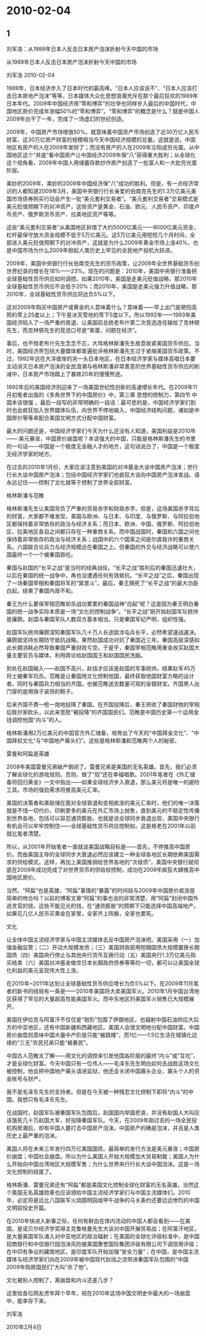 # 2010-02-04

## 1

刘军洛：从1989年日本人反击日本房产泡沫折射今天中国的市场

从1989年日本人反击日本房产泡沫折射今天中国的市场

刘军洛 2010-02-04 

1989年，日本经济步入了日本时代的最高峰。“日本人应该说不”、“日本人应该打击日本房地产泡沫”等等，日本媒体大众化思想浪潮充斥在那个最后狂欢的1989年日本年代。2009年中国经济用“零和博弈”的壮举也同样步入最后的中国时代，中国地区房价完成年涨幅50%的“零和博弈”。“零和博弈”的概念是什么？就是中国人2009年白干了一年，完成了一场虚幻的世纪创造。

2009年，中国房产市场增值50%。就意味着中国资产市场创造了近30万亿人民币财富，这30万亿房产财富的规模相当今天中国经济规模的总量。这就是说，中国地区有房产的人在2009年发财了；而没有房产的人在2009年沦陷成穷光蛋。从中国地区这个“井底”看中国房产让中国经济2009年保“八”获得重大胜利；从全球化这个视角看，2009年中国人用储蓄存款炒作房产创造了一批富人和一大批穷光蛋阶层。

美妙的2009年，美妙的2009年中国经济保“八”成功的胜利。但是，有一点经济常识的人都知道2009年3月，美国中央银行行长亲爱的伯南克先生的1.3万亿美元美国市场债券购买行动会产生一批“美元套利交易者”。“美元套利交易者”交易模式是美元贬值预期下的对冲资产，这些资产是黄金、石油、欧元、人民币资产、印度卢币资产、俄罗斯货币资产、拉美地区资产等等。

这些“美元套利交易者”从美国地区拆借了大约5000亿美元——8000亿美元资金，杠杆最保守放大资金规模不低于5万亿美元。这5万亿美元用短短几个月时间，全部进入美元贬值预期下的对冲资产，这就是为什么2009年黄金市场上涨40%，也是中国市场为什么2009年掀起人类历史上罕见的全民地产投机大跃进。

2009年，美国中央银行行长伯南克先生的货币政策，让2009年全世界基础货币创世界纪录的增长在18%——23%。现在的问题是：2010年，美国中央银行准备把全球基础性货币供应如何调控。如果2010年，美国是走美元贬值战略，那2010年全球基础性货币供应不会低于20%；而2010年，美国是走美元强力升值战略，那2010年，全球基础性货币供应将达负5%以下。

这对2009年购买中国房产或黄金的人意味着什么？意味着——早上出门是艳阳高照的零上25度以上；下午是冰天雪地的零下5度以下。所以1992年——1993年美国经济陷入了一场严重的衰退，让美国前总统老布什第二次竞选连任输给了克林顿先生，而克林顿先生的竞选口号是“笨蛋，问题在经济”。

事后，也不怪老布什先生念念不忘，大骂格林斯潘先生故意收紧美国货币供应。当时，美国经济界包括大量媒体都普遍批评格林斯潘先生过于紧缩美国货币政策。不过，1992年远在大洋彼岸的另一头日本地区，在日本经济学家与媒体高唱日本要主动消灭日本房产泡沫的全民浪潮与格林斯潘非常善意的世界基础性货币供应的削减中，日本房产市场踏上了暴跌20年的慢慢熊途。

1992年后的美国经济则迎来了一场美国世纪性创新的高速增长年代。在2009年11月初笔者出版的《多角世界下的中国房价》中，第三章 思想的控制力，第四节 中国本该很强 ，最后一段写的非常明确的一段话：最可悲的是，中国经济学家们到时也会疯狂加入世界媒体队伍，向世界不停地输入，中国经济结构问题，诸如是中国房价等等来配合美国文明方式分配中国财富。

最大的问题还是，中国经济学家们今天为什么还没有人知道，美国利益是2010年—— 美元暴涨，中国房价崩盘呢？本该强大的中国，只能是格林斯潘先生的书里的一句话——中国是一个极度无金融人才的地方，这句话说白了，中国是一个极度无经济学家的地方。

在过去的2010年1月份，大家应该注意到美国的对冲基金大谈中国房产泡沫；世行行长大谈中国房产泡沫；包括中国经济学家们也疯狂大谈向中国房产泡沫宣战。请永远记住——控制了文化就等于控制了世界全部财富。

格林斯潘与范睢

格林斯潘先生让美国背负了严重的贸易赤字和财政赤字。但是，这场美国赤字背后的财富，大家都不难发现，美国与欧洲、与日本、与印度、与俄罗斯、与阿拉伯地区都保持着非常依存的政治与经济关系；而日本、欧洲、中国、俄罗斯、阿拉伯地区、拉美地区各自之间都只存在一种重商关系。而中国战国时，秦国和六国之间也保持着非常依存的政治与经济关系；战国中的六个国家之间是尔虞我诈的重商关系。六国联合论兵力与经济规模远在秦国之上。但秦国的外交与经济战略可以使六国最终一个一个被秦国吞吃。

秦国与赵国的“长平之战”是当时的经典战役。“长平之战”胜利后的秦国迅速壮大，以后在秦国的统一战争中，再也没遭遇任何有效抵抗。“长平之战”之后，秦国出现了一场秦国宰相和秦国将军的“窝里斗”。最后，秦王赐死了“长平之战”的最大功臣白起。结束了秦国内政不和。

秦王为什么要保宰相范睢却杀战功累累的秦国战神“白起”呢？这是因为秦王明白秦国的统一战争实际本质是一场“文化的控制战争”。“长平之战”刚开始赵国军队统帅是廉颇。赵国与秦国军队人数双方基本相当。只是秦国军纪严明，组织性强。

赵国军队统帅廉颇深知秦国军队几十万人长途跋涉屯兵长平，必然希望速战速决。廉颇就坚持长期防守抵抗战略。果然赵国成功对抗了秦国近三年。秦国高层深感如此长期消耗必然导致秦国严重财政亏空。于是乎，秦国宰相范睢用重金收买赵国大量主要官员与媒体，利用舆论给赵国国王和赵国国民洗脑。

到处在赵国输入——赵国不高兴，赵括才应该是赵国的军事统帅。结果赵军45万将士被秦军坑杀。范睢是让秦国用文化控制他国，最终获取他国财富方略的设计者。同时与秦国兵力相当的齐国。也被范睢送去数量可观的金银财宝。齐国男人出门穿的是用珠子装饰的鞋子。

后来齐国不费一枪一炮地投降了秦国。在齐国投降后，秦王把收了秦国财物的宰相后胜抄家砍头，以此来宽慰“被投降”的齐国国民们。范睢是中国历史第一个运用金钱调控他国“内斗”的人。

格林斯潘用2万亿美元的中国官方外汇储备，培育出了今天的“中国拜金文化”、“中国拜权文化”与“中国地产寡头们”。这些是格林斯潘和范睢两个人的秘密。

雷曼和阿扁是英雄

2008年美国雷曼兄弟破产倒闭了。雷曼兄弟是美国的无名英雄。首先，我们必须了解全球化的游戏规则。否则，做了“奴”还在幸福唱歌。2001年笔者在《外汇储备将回归黄金》一文中指出——如果全球经济步入衰退，那么美元将是唯一的避险工具。市场的强劲需求将推高美元汇率。

美国的决策者和美联储在面对全球衰退和变相疯涨的美元汇率时，他们的唯一决策就是不惜一切代价，印刷更多的美元在外汇市场上抛售，直到美元的不稳定性传播到世界各地，包括可以容忍通货膨胀。也就是说全球同步衰退出现，美国中央银行有机会可以牢牢控制住——全球基础性货币供应控制权。这是格老在2001年以前就比笔者清楚。

所以，从2001年开始笔者一直就谈美国战略目标是——首先，不停推高中国房价。而由美国主导的全球同步大衰退必然应该建立一种全球各地区长期依赖美国需求的供给模式。这样，再加上美国推销给世界各地的“次级债”，美国中央银行就彻底在2009年成功完成了对世界货币的供给权控制，成功在2009年疯狂大肆推高中国地区房价。

当然，“阿扁”也是英雄，“阿扁”事情的“暴露”的时间段与2009年中国房价疯涨是简单的吻合吗？以前的博客文章“阿扁”的事也谈的非常清楚，用“阿扁”封闭中国外逃贪官的钱，这些不能见光的钱，在“通货膨胀”的预期下只能选择中国高端地产。如果花几亿人民币买黄金在家里，全家齐上阵搬，全家也累死。

文化

让全体中国主流经济学家与中国主流媒体去反中国房产泡沫吧。美国采用（一）加强金融监管；（二）开动大规模发债；（三）美国财政部用短期国债大规模置换长期国债（四）美国央行停止与其他央行货币互换行动（五）美国央行1.3万亿美元购买结束（六）美国对冲基金做空日本长期政府债券等等的一切，都可以让美国全球化利益的美元呈现伟大性上涨。

在2010年~2011年达到让全球基础性货币供应增长为负5%以下。在2009年11月笔者的新书的结局有一条是——2010年美国将大卖美国军火。2010年1月中国台湾地区获得了罕见的大量超高性能美国军火。而中东地区的美国军火销售已大规模展开。

美国在伊拉克与阿富汗不仅仅是“钳形”包围了伊朗地区，也辐射中国石油供应大后方的中亚地区，还有中国新疆和西藏地区。美国人会很文明地分配中国财富。中国房价崩盘则意味中国大量中产阶层只能“被跳楼”，而1亿——1.5亿生活在城镇化边缘的“三无”农民兄弟只能“被暴民”。

中国古人范睢太了解——用文化的调控来引发他国各阶层的最终“内斗”或“互吃”，才是全球化财富。今天中国只有一位伟人——毛泽东先生明白如何去战胜这场文化被控制，他会把中国地产寡头请进监狱，他还会关闭中国寡头企业、寡头个人的资金账号与财产。

我不是毛泽东先生的支持者。但是在今天被一种残忍文化控制下即将“内斗”的中国。我想只有毛泽东先生。

在战国时，赵国军队被秦国军队包围后，赵国国内举国悲哀，并没有赵国人大叫应该饿死几十万赵国大军，好投降秦国军队。今天，在2009年刚过去的一场全民投机购房潮后，却有中国人要打击中国房产泡沫。中国房产的确是泡沫，并且是人类历史上最严重的泡沫。

美国人将在未来三年发行四万亿美国国债。最简单的发行方法是美元暴涨；中国房价崩盘；中国社会崩盘。所以为什么美国人开始大规模加大贸易制裁；美国人为什么开始向中国台湾地区大规模军售；为什么世界央行行长大谈中国泡沫。这是一场文化控制的结尾了。

格林斯潘、雷曼兄弟还有“阿扁”都是美国文化控制全球化财富的无名英雄，当然这个美国无名英雄勋章也应该颁给中国主流经济学家们与中国主流媒体们。2010年，必定将是远比八国联军火烧圆明园或甲午战争的马关条约还要远远惨烈的中国文明奴役史开篇。

在2010年快进入新春之际，任何有鲜血在体内流动的中国人都会看到——在美国，是诺贝尔经济学奖得主克鲁格曼先生大谈对中国开展贸易战；在阿富汗地区，是大量美国军队涌入对中亚地区的政治辐射；在美国的全球化评级标准中，是中国招商银行和中信银行因泡沫风险被美国惠誉国际集团评级有限公司下调信用评级；在中印有争议的藏南地区，是印度军队开始加强“安全力量”；在中国，是中国主流媒体与经济学家们向在2009年被中国现代赵括之流带进秦国军队包围的“中国2009年购房国民们”大叫“杀了他”。

文化被别人控制了，离崩盘和内斗还差几步？

这里给各位网友虎年拜个早年，祝在2010年这场中国文明史中最大的一场崩盘中，能幸存下来。

刘军洛

2010年2月4日

